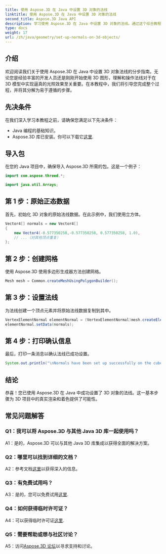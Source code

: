 ```yaml
---
title: 使用 Aspose.3D 在 Java 中设置 3D 对象的法线
linktitle: 使用 Aspose.3D 在 Java 中设置 3D 对象的法线
second_title: Aspose.3D Java API
description: 学习使用 Aspose.3D 在 Java 中设置 3D 对象的法线。通过这个综合教程增强您的图形效果。
type: docs
weight: 17
url: /zh/java/geometry/set-up-normals-on-3d-objects/
---
```

## 介绍

欢迎阅读我们关于使用 Aspose.3D 在 Java 中设置 3D 对象法线的分步指南。无论您是经验丰富的开发人员还是刚刚开始使用 3D 图形，理解和操作法线对于在 3D 模型中实现逼真的光照效果至关重要。在本教程中，我们将引导您完成整个过程，并将其分解为易于遵循的步骤。

## 先决条件

在我们深入学习本教程之前，请确保您满足以下先决条件：

- Java 编程的基础知识。
-  Aspose.3D 库已安装。你可以下载它[这里](https://releases.aspose.com/3d/java/).

## 导入包

在您的 Java 项目中，确保导入 Aspose.3D 所需的包。这是一个例子：

```java
import com.aspose.threed.*;

import java.util.Arrays;
```

## 第 1 步：原始正态数据

首先，初始化 3D 对象的原始法线数据。在此示例中，我们使用立方体。

```java
Vector4[] normals = new Vector4[]
{
    new Vector4(-0.577350258,-0.577350258, 0.577350258, 1.0),
    // ...（对其他顶点重复）
};

```

## 第 2 步：创建网格

使用 Aspose.3D 使用多边形生成器方法创建网格。

```java
Mesh mesh = Common.createMeshUsingPolygonBuilder();
```

## 第 3 步：设置法线

为法线创建一个顶点元素并将原始法线数据复制到其中。

```java
VertexElementNormal elementNormal = (VertexElementNormal)mesh.createElement(VertexElementType.NORMAL, MappingMode.CONTROL_POINT, ReferenceMode.DIRECT);
elementNormal.setData(normals);
```

## 第 4 步：打印确认信息

最后，打印一条消息以确认法线已成功设置。

```java
System.out.println("\nNormals have been set up successfully on the cube.");
```

## 结论

恭喜！您已使用 Aspose.3D 在 Java 中成功设置了 3D 对象的法线。这一基本步骤为 3D 项目中的真实渲染和着色提供了可能性。

## 常见问题解答

### Q1：我可以将 Aspose.3D 与其他 Java 3D 库一起使用吗？

A1：是的，Aspose.3D 可以与其他 Java 3D 库集成以获得全面的解决方案。

### Q2：哪里可以找到详细的文档？

 A2：参考文档[这里](https://reference.aspose.com/3d/java/)以获得深入的信息。

### Q3：有免费试用吗？

 A3：是的，您可以免费试用[这里](https://releases.aspose.com/).

### Q4：如何获得临时许可证？

 A4：可以获得临时许可证[这里](https://purchase.aspose.com/temporary-license/).

### Q5：需要帮助或想与社区讨论？

 A5：访问[Aspose.3D 论坛](https://forum.aspose.com/c/3d/18)以寻求支持和讨论。